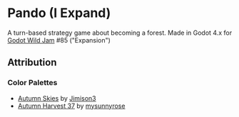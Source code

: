 # Pando (I Expand)
A turn-based strategy game about becoming a forest.
Made in Godot 4.x for [Godot Wild Jam](https://godotwildjam.com/) #85 ("Expansion")
## Attribution
### Color Palettes
- [Autumn Skies](https://lospec.com/palette-list/autumn-skies) by [Jimison3](https://lospec.com/jimison3)
- [Autumn Harvest 37](https://lospec.com/palette-list/autumn-harvest-37) by [mysunnyrose](https://lospec.com/mysunnyrose)
